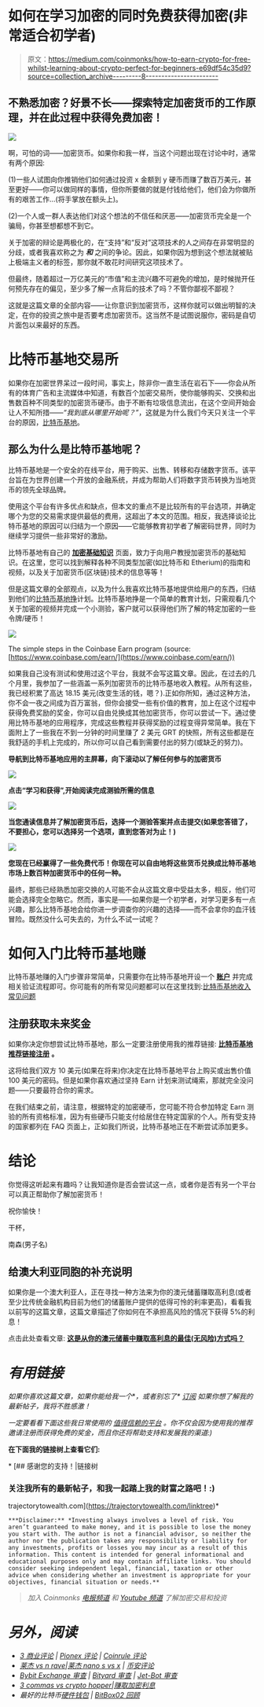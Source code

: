 # 如何在学习加密的同时免费获得加密(非常适合初学者)

> 原文：<https://medium.com/coinmonks/how-to-earn-crypto-for-free-whilst-learning-about-crypto-perfect-for-beginners-e69df54c35d9?source=collection_archive---------8----------------------->

## 不熟悉加密？好景不长——探索特定加密货币的工作原理，并在此过程中获得免费加密！

![](img/c3e36b8784fde7428df4d5e28db91846.png)

啊，可怕的词——加密货币。如果你和我一样，当这个问题出现在讨论中时，通常有两个原因:

(1)一些人试图向你推销他们如何通过投资 x 金额到 y 硬币而赚了数百万美元，甚至更好——你可以做同样的事情，但你所要做的就是付钱给他们，他们会为你做所有的艰苦工作…(将手掌放在额头上)。

(2)一个人或一群人表达他们对这个想法的不信任和厌恶——加密货币完全是一个骗局，你甚至想都想不到它。

关于加密的辩论是两极化的，在“支持”和“反对”这项技术的人之间存在非常明显的分歧，或者我喜欢称之为 ***和*** 之间的争论。因此，如果你因为想到这个想法就被贴上极端主义者的标签，那你就不敢花时间研究这项技术了。

但最终，随着超过一万亿美元的“市值”和主流兴趣不可避免的增加，是时候抛开任何预先存在的偏见，至少多了解一点背后的技术了吗？不管你鄙视不鄙视？

这就是这篇文章的全部内容——让你意识到加密货币，这样你就可以做出明智的决定，在你的投资之旅中是否要考虑加密货币。这当然不是试图说服你，密码是自切片面包以来最好的东西。

# 比特币基地交易所

如果你在加密世界呆过一段时间，事实上，除非你一直生活在岩石下——你会从所有的体育广告和主流媒体中知道，有数百个加密交易所，使你能够购买、交换和出售数百种不同类型的加密货币硬币。由于不断有垃圾信息流出，在这个空间开始会让人不知所措——*“我到底从哪里开始呢？”*，这就是为什么我们今天只关注一个平台的原因，[比特币基地](https://coinbase.com/join/drummo_85?src=android-link)。

## 那么为什么是比特币基地呢？

比特币基地是一个安全的在线平台，用于购买、出售、转移和存储数字货币。该平台旨在为世界创建一个开放的金融系统，并成为帮助人们将数字货币转换为当地货币的领先全球品牌。

使用这个平台有许多优点和缺点，但本文的重点不是比较所有的平台选项，并确定哪个为您的交易需求提供最低的费用，这超出了本文的范围。相反，我选择谈论比特币基地的原因可以归结为一个原因——它能够教育初学者了解密码世界，同时为继续学习提供一些非常好的激励。

比特币基地有自己的 [**加密基础知识**](https://www.coinbase.com/learn/crypto-basics) 页面，致力于向用户教授加密货币的基础知识。在这里，您可以找到解释各种不同类型加密(如比特币和 Etherium)的指南和视频，以及关于加密货币(区块链)技术的信息等等！

但是这篇文章的全部观点，以及为什么我喜欢比特币基地提供给用户的东西，归结到他们的[比特币基地挣](https://www.coinbase.com/earn/)计划。比特币基地挣是一个简单的教育计划，只需观看几个关于加密的视频并完成一个小测验，客户就可以获得他们所了解的特定加密的一些令牌/硬币！

![](img/586d4a95e14b1e3e6ba0e4b959b17d2c.png)

The simple steps in the Coinbase Earn program (source: [https://www.coinbase.com/earn/](https://www.coinbase.com/earn/))

如果我自己没有测试和使用过这个平台，我就不会写这篇文章。因此，在过去的几个月里，我参加了一些涵盖一系列加密货币的比特币基地收入教程。从所有这些，我已经积累了高达 18.15 美元(改变生活的钱，嗯？).正如你所知，通过这种方法，你不会一夜之间成为百万富翁，但你会接受一些有价值的教育，加上在这个过程中获得免费奖励的奖金，你可以自由兑换成其他加密货币，你可以尝试一下。通过使用比特币基地的应用程序，完成这些教程并获得奖励的过程变得异常简单。我在下面附上了一些我在不到一分钟的时间里赚了 2 美元 GRT 的快照，所有这些都是在我舒适的手机上完成的，所以你可以自己看到需要付出的努力(或缺乏的努力)。

**导航到比特币基地应用的主屏幕，向下滚动以了解任何参与的加密货币**

![](img/98f6b2c5f2bf4a89e9b9143a40b2d957.png)

**点击“学习和获得”,开始阅读完成测验所需的信息**

![](img/bae050b9dd45f0dce189ea7c707413f9.png)

**当您通读信息并了解加密货币后，选择一个测验答案并点击提交(如果您答错了，不要担心，您可以选择另一个选项，直到您答对为止！)**

![](img/8e17915819cd09e9024eb11d32474fab.png)

**您现在已经赢得了一些免费代币！你现在可以自由地将这些货币兑换成比特币基地市场上数百种加密货币中的任何一种。**

最终，那些已经熟悉加密交换的人可能不会从这篇文章中受益太多，相反，他们可能会选择完全忽略它。然而，事实是——如果你是一个初学者，对学习更多有一点兴趣，那么比特币基地会给你进一步调查你的兴趣的选择——而不会拿你的血汗钱冒险。既然没什么可失去的，为什么不试一试呢？

# **如何入门比特币基地赚**

比特币基地赚的入门步骤非常简单，只需要你在比特币基地开设一个 [**账户**](https://www.coinbase.com/join/drummo_85) 并完成相关验证流程即可。你可能有的所有常见问题都可以在这里找到:[比特币基地收入常见问题](https://help.coinbase.com/en/coinbase/getting-started/getting-started-with-coinbase/coinbase-earn-faq-and-terms)

## 注册获取未来奖金

如果你决定你想尝试比特币基地，那么一定要注册使用我的推荐链接: [**比特币基地推荐链接注册**](https://www.coinbase.com/join/drummo_85) **。**

这将给我们双方 10 美元(如果在将来)你决定在比特币基地平台上购买或出售价值 100 美元的密码。但是如果你喜欢通过坚持 Earn 计划来测试绳索，那就完全没问题——只要最符合你的需求。

在我们结束之前，请注意，根据特定的加密硬币，您可能不符合参加特定 Earn 测验的所有资格标准，因为有些硬币只能支付给居住在特定国家的个人。所有受支持的国家都列在 FAQ 页面上，正如我们所说，比特币基地正在不断尝试添加更多。

# 结论

你觉得这听起来有趣吗？让我知道你是否会尝试这一点，或者你是否有另一个平台可以真正帮助你了解加密货币！

祝你愉快！

干杯，

南森(男子名)

## 给澳大利亚同胞的补充说明

如果你是一个澳大利亚人，正在寻找一种方法来为你的澳元储蓄赚取高利息(或者至少比传统金融机构目前为他们的储蓄账户提供的低得可怜的利率更高)，看看我以前写的这篇文章，这篇文章描述了你如何在不承担高风险的情况下获得 5%的利息！

点击此处查看文章: [**这是从你的澳元储蓄中赚取高利息的最佳(无风险)方式吗？**](/@neightdr/is-this-the-best-risk-free-way-to-earn-high-interest-on-your-aud-savings-be0c98af93ce)

# ***有用链接***

*如果你喜欢这篇文章，如果你能给我一个*[](/@natedrummond)**，或者别忘了* [*订阅*](/subscribe/@natedrummond) *如果你想了解我的最新帖子，我将不胜感激！**

**一定要看看下面这些我日常使用的* [*值得信赖的平台*](https://linktr.ee/natedrummond) *。你不仅会因为使用我的推荐邀请注册而获得免费的奖金，而且你还将帮助支持和发展我的渠道:)**

**在下面我的链接树上查看它们:**

*[](https://trajectorytowealth.com/linktree) [## 感谢您的支持！|链接树

### 关注我所有的最新帖子，和我一起踏上我的财富之路吧！:)

trajectorytowealth.com](https://trajectorytowealth.com/linktree)* 

```
***Disclaimer:** *Investing always involves a level of risk. You aren’t guaranteed to make money, and it is possible to lose the money you start with. The author is not a financial advisor, so neither the author nor the publication takes any responsibility or liability for any investments, profits or losses you may incur as a result of this information. This content is intended for general informational and educational purposes only and may contain affiliate links. You should consider seeking independent legal, financial, taxation or other advice when considering whether an investment is appropriate for your objectives, financial situation or needs.**
```

> **加入 Coinmonks* [*电报频道*](https://t.me/coincodecap) *和* [*Youtube 频道*](https://www.youtube.com/c/coinmonks/videos) *了解加密交易和投资**

# *另外，阅读*

*   *[3 商业评论](/coinmonks/3commas-review-an-excellent-crypto-trading-bot-2020-1313a58bec92) | [Pionex 评论](https://coincodecap.com/pionex-review-exchange-with-crypto-trading-bot) | [Coinrule 评论](/coinmonks/coinrule-review-2021-a-beginner-friendly-crypto-trading-bot-daf0504848ba)*
*   *[莱杰 vs n rave](/coinmonks/ledger-vs-ngrave-zero-7e40f0c1d694)|[莱杰 nano s vs x](/coinmonks/ledger-nano-s-vs-x-battery-hardware-price-storage-59a6663fe3b0) | [币安评论](/coinmonks/binance-review-ee10d3bf3b6e)*
*   *[Bybit Exchange 审查](/coinmonks/bybit-exchange-review-dbd570019b71) | [Bityard 审查](https://coincodecap.com/bityard-reivew) | [Jet-Bot 审查](https://coincodecap.com/jet-bot-review)*
*   *[3 commas vs crypto hopper](/coinmonks/3commas-vs-pionex-vs-cryptohopper-best-crypto-bot-6a98d2baa203)|[赚取加密利息](/coinmonks/earn-crypto-interest-b10b810fdda3)*
*   *最好的比特币[硬件钱包](/coinmonks/hardware-wallets-dfa1211730c6) | [BitBox02 回顾](/coinmonks/bitbox02-review-your-swiss-bitcoin-hardware-wallet-c36c88fff29)*